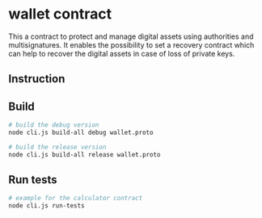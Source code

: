 # wallet contract

This a contract to protect and manage digital assets using authorities and multisignatures. It enables the possibility to set a recovery contract which can help to recover the digital assets in case of loss of private keys.

## Instruction


## Build
```sh
# build the debug version
node cli.js build-all debug wallet.proto 

# build the release version
node cli.js build-all release wallet.proto 
```

## Run tests
```sh
# example for the calculator contract
node cli.js run-tests
```